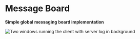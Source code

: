 # Message Board

**Simple global messaging board implementation**

![Two windows running the client with server log in background](https://i.imgur.com/pfcz4i3.png)
